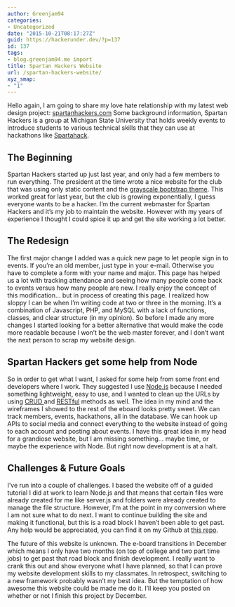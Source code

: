 ```yaml
---
author: Greenjam94
categories:
- Uncategorized
date: "2015-10-21T08:17:27Z"
guid: https://hackerunder.dev/?p=137
id: 137
tags:
- blog.greenjam94.me import
title: Spartan Hackers Website
url: /spartan-hackers-website/
xyz_smap:
- "1"
---
```


Hello again, I am going to share my love hate relationship with my latest web design project: [spartanhackers.com](http://spartanhackers.com) Some background information, Spartan Hackers is a group at Michigan State University that holds weekly events to introduce students to various technical skills that they can use at hackathons like [Spartahack](http://spartahack.com).

## The Beginning

Spartan Hackers started up just last year, and only had a few members to run everything. The president at the time wrote a nice website for the club that was using only static content and the [grayscale bootstrap theme](http://startbootstrap.com/template-overviews/grayscale/). This worked great for last year, but the club is growing exponentially, I guess everyone wants to be a hacker. I’m the current webmaster for Spartan Hackers and it’s my job to maintain the website. However with my years of experience I thought I could spice it up and get the site working a lot better.

## The Redesign

The first major change I added was a quick new page to let people sign in to events. If you’re an old member, just type in your e-mail. Otherwise you have to complete a form with your name and major. This page has helped us a lot with tracking attendance and seeing how many people come back to events versus how many people are new. I really enjoy the concept of this modification… but in process of creating this page. I realized how sloppy I can be when I’m writing code at two or three in the morning. It’s a combination of Javascript, PHP, and MySQL with a lack of functions, classes, and clear structure (in my opinion). So before I made any more changes I started looking for a better alternative that would make the code more readable because I won’t be the web master forever, and I don’t want the next person to scrap my website design.

## Spartan Hackers get some help from Node

So in order to get what I want, I asked for some help from some front end developers where I work. They suggested I use [Node.js](https://nodejs.org/en/) because I needed something lightweight, easy to use, and I wanted to clean up the URLs by using [CRUD ](https://en.wikipedia.org/wiki/Create,_read,_update_and_delete)and [RESTful](https://en.wikipedia.org/wiki/Representational_state_transfer) methods as well. The idea in my mind and the wireframes I showed to the rest of the eboard looks pretty sweet. We can track members, events, hackathons, all in the database. We can hook up APIs to social media and connect everything to the website instead of going to each account and posting about events. I have this great idea in my head for a grandiose website, but I am missing something… maybe time, or maybe the experience with Node. But right now development is at a halt.

## Challenges &amp; Future Goals

I’ve run into a couple of challenges. I based the website off of a guided tutorial I did at work to learn Node.js and that means that certain files were already created for me like server.js and folders were already created to manage the file structure. However, I’m at the point in my conversion where I am not sure what to do next. I want to continue building the site and making it functional, but this is a road block I haven’t been able to get past. Any help would be appreciated, you can find it on my Github at [this repo](https://github.com/Greenjam94/spartanhackers.com).

The future of this website is unknown. The e-board transitions in December which means I only have two months (on top of college and two part time jobs) to get past that road block and finish development. I really want to crank this out and show everyone what I have planned, so that I can prove my website development skills to my classmates. In retrospect, switching to a new framework probably wasn’t my best idea. But the temptation of how awesome this website could be made me do it. I’ll keep you posted on whether or not I finish this project by December.